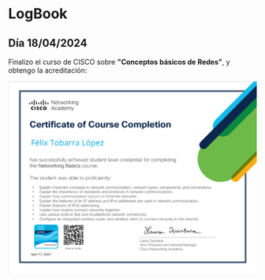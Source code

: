# LogBook 
## Día 18/04/2024

Finalizo el curso de CISCO sobre **"Conceptos básicos de Redes"**, y obtengo la acreditación:

![Curso CISCO](Images/10.png "Curso conceptos básicos de redes de CISCO")

